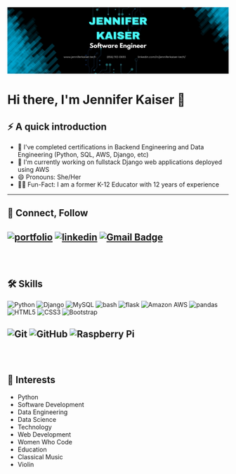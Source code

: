 <img src="https://github.com/jenniferKaiser21/jenniferKaiser21/blob/7cdaeec7348574611cf551a44f4fdfe71ff94b3e/_Banner.png">

# Hi there, I'm Jennifer Kaiser 👋

<!--
**jenniferKaiser21/jenniferKaiser21** is a ✨ _special_ ✨ repository because its `README.md` (this file) appears on your GitHub profile.

Here are some ideas to get you started:

- 🔭 I’m currently working on ...
- 🌱 I’m currently learning ...
- 👯 I’m looking to collaborate on ...
- 🤔 I’m looking for help with ...
- 💬 Ask me about ...
- 📫 How to reach me: ...
- 😄 Pronouns: ...
- ⚡ Fun fact: ...
-->

## ⚡ A quick introduction
* 🔭 I've completed certifications in Backend Engineering and Data Engineering (Python, SQL, AWS, Django, etc)
* 🌱 I'm currently working on fullstack Django web applications deployed using AWS
* 😄 Pronouns: She/Her
* 👩‍🏫 Fun-Fact: I am a former K-12 Educator with 12 years of experience
---

## 🤝 Connect, Follow
[![portfolio](https://img.shields.io/badge/-Website-000?style=for-the-badge&logo=ko-fi&logoColor=white)](http://www.jenniferkaiser.tech)
[![linkedin](https://img.shields.io/badge/linkedin-0A66C2?style=for-the-badge&logo=linkedin&logoColor=white)](https://www.linkedin.com/in/jenniferkaiser-tech)
[![Gmail Badge](https://img.shields.io/badge/-jenniferkaiser.tech@gmail.com-c14438?style=flat-square&logo=Gmail&logoColor=white&link=mailto:jenniferkaiser.tech@gmail.com)](mailto:jenniferkaiser.tech@gmail.com)
<br>
<br>
<br>
---  
## 🛠 Skills
![Python](https://img.shields.io/badge/-Python-blue?style=flat-square&logo=Python)
![Django](https://img.shields.io/badge/-Django-black?style=flat-square&logo=Django)
![MySQL](https://img.shields.io/badge/-MySQL-purple?style=flat-square&logo=mysql)
![bash](https://img.shields.io/badge/-bash-green?style=flat-square&logo=bash)
![flask](https://img.shields.io/badge/-flask-red?style=flat-square&logo=flask)
![Amazon AWS](https://img.shields.io/badge/Amazon%20AWS-232F3E?style=flat-square&logo=amazon-aws)
![pandas](https://img.shields.io/badge/-pandas-black?style=flat-square&logo=pandas)
![HTML5](https://img.shields.io/badge/-HTML5-E34F26?style=flat-square&logo=html5&logoColor=white)
![CSS3](https://img.shields.io/badge/-CSS3-1572B6?style=flat-square&logo=css3)
![Bootstrap](https://img.shields.io/badge/-Bootstrap-563D7C?style=flat-square&logo=bootstrap)

![Git](https://img.shields.io/badge/-Git-black?style=flat-square&logo=git)
![GitHub](https://img.shields.io/badge/-GitHub-181717?style=flat-square&logo=github)
![Raspberry Pi](https://img.shields.io/badge/-Raspberry%20Pi-black?style=flat-square&logo=Raspberry-Pi)
<br>
<br>
<br>
---
## 🎻 Interests
* Python
* Software Development
* Data Engineering
* Data Science
* Technology
* Web Development
* Women Who Code
* Education
* Classical Music
* Violin


<br>
<br>
<br>
